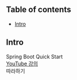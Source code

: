 ## Table of contents
- [Intro](#Intro)

## Intro
Spring Boot Quick Start  
[YouTube 강의](https://www.youtube.com/channel/UCYt1sfh5464XaDBH0oH_o7Q)  
따라하기
